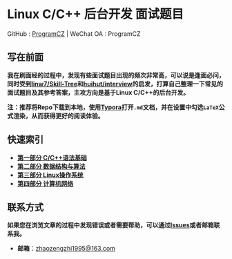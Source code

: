 # Linux C/C++ 后台开发 面试题目

GitHub : <a href="https://github.com/ProgramCZ">ProgramCZ</a> | WeChat OA : ProgramCZ

## 写在前面

**我在刷面经的过程中，发现有些面试题目出现的频次非常高，可以说是逢面必问，同时受到[linw7/Skill-Tree](https://github.com/linw7/Skill-Tree)和[huihut/interview](https://github.com/huihut/interview)的启发，打算自己整理一下常见的面试题目及其参考答案，主攻方向是基于Linux C/C++的后台开发。**

**注：推荐将Repo下载到本地，使用[Typora](https://typora.io)打开`.md`文档，并在设置中勾选`LaTeX`公式渲染，从而获得更好的阅读体验。**

## 快速索引

- **[第一部分 C/C++语法基础](./01-C-C++语法基础.md)**
- **[第二部分 数据结构与算法](02-数据结构与算法.md)**
- **[第三部分 Linux操作系统](03-Linux操作系统.md)**
- **[第四部分 计算机网络](04-计算机网络.md)**

## 联系方式

**如果您在浏览文章的过程中发现错误或者需要帮助，可以通过[Issues](https://github.com/ProgramCZ/interview_back_end/issues)或者邮箱联系我。**

- **邮箱**：zhaozengzhi1995@163.com